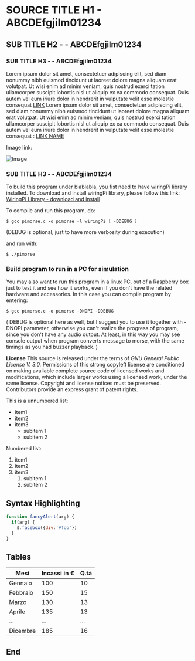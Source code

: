 # SOURCE TITLE H1 - ABCDEfgjilm01234

## SUB TITLE H2 - - ABCDEfgjilm01234

### SUB TITLE H3 - - ABCDEfgjilm01234

Lorem ipsum dolor sit amet, consectetuer adipiscing elit, sed diam nonummy nibh euismod tincidunt ut laoreet dolore magna aliquam erat volutpat. Ut wisi enim ad minim veniam, quis nostrud exerci tation ullamcorper suscipit lobortis nisl ut aliquip ex ea commodo consequat. Duis autem vel eum iriure dolor in hendrerit in vulputate velit esse molestie consequat [LINK](https://en.wikipedia.org/wiki/Raspberry_Pi) Lorem ipsum dolor sit amet, consectetuer adipiscing elit, sed diam nonummy nibh euismod tincidunt ut laoreet dolore magna aliquam erat volutpat. Ut wisi enim ad minim veniam, quis nostrud exerci tation ullamcorper suscipit lobortis nisl ut aliquip ex ea commodo consequat. Duis autem vel eum iriure dolor in hendrerit in vulputate velit esse molestie consequat : 
	[LINK NAME](https://www.sunfounder.com/learn/Super_Kit_V2_for_RaspberryPi/lesson-6-buzzer-super-kit-for-raspberrypi.html)
  
Image link:

![Image](https://www.sunfounder.com/media/wysiwyg/swatches/Super_kit_v2_for_raspberrypi/6_Buzzer/5.png)

### SUB TITLE H3 - - ABCDEfgjilm01234
To build this program under blablabla, you fist need to have wiringPi library installed.
To download and install wiringPi library, please follow this link: [WiringPi Library - download and install](http://wiringpi.com/download-and-install/)

To compile and run this program, do:

 `$ gcc pimorse.c -o pimorse -l wiringPi [ -DDEBUG ]`

(DEBUG is optional, just to have more verbosity during execution)

and run with:

 `$ ./pimorse`

### Build program to run in a PC for simulation
You may also want to run this program in a linux PC, out of a 
Raspberry box just to test it and see how it works, even if you don't
have the related hardware and accessories. 
In this case you can compile program by entering:

 `$ gcc pimorse.c -o pimorse -DNOPI -DDEBUG`

( DEBUG is optional here as well, but I suggest you to use it together with -DNOPI parameter, otherwise you can't realize the progress of program, since you don't have any audio output. At least, in this way you may see console output when program converts message to morse, with the same timings as you had buzzer playback. )

**License**
This source is released under the terms of *GNU General Public License V. 3.0.*
Permissions of this strong copyleft license are conditioned on making available complete source code of licensed works and modifications, which include larger works using a licensed work, under the same license.
Copyright and license notices must be preserved. Contributors provide an express grant of patent rights.

This is a unnumbered list:

- item1
- item2
- item3
	- subitem 1
	- subitem 2
	
	
Numbered list:

1. item1
1. item2
1. item3
	1. subitem 1
	1. subitem 2
	
	
## Syntax Highlighting
```javascript
function fancyAlert(arg) {
  if(arg) {
    $.facebox({div:'#foo'})
  }
}
```

## Tables

Mesi | Incassi in € | Q.tà
----------|----------|------
Gennaio| 100 | 10
Febbraio| 150 | 15
Marzo|130 | 13
Aprile|135 | 13
...|...|...
Dicembre|185|16

## End

